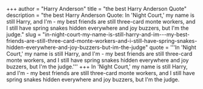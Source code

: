 +++
author = "Harry Anderson"
title = "the best Harry Anderson Quote"
description = "the best Harry Anderson Quote: In 'Night Court,' my name is still Harry, and I'm - my best friends are still three-card monte workers, and I still have spring snakes hidden everywhere and joy buzzers, but I'm the judge."
slug = "in-night-court-my-name-is-still-harry-and-im---my-best-friends-are-still-three-card-monte-workers-and-i-still-have-spring-snakes-hidden-everywhere-and-joy-buzzers-but-im-the-judge"
quote = '''In 'Night Court,' my name is still Harry, and I'm - my best friends are still three-card monte workers, and I still have spring snakes hidden everywhere and joy buzzers, but I'm the judge.'''
+++
In 'Night Court,' my name is still Harry, and I'm - my best friends are still three-card monte workers, and I still have spring snakes hidden everywhere and joy buzzers, but I'm the judge.
